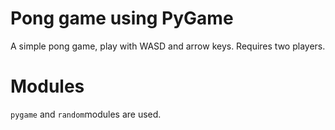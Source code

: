 # Pong game using PyGame
A simple pong game, play with WASD and arrow keys. Requires two players. 

# Modules

```pygame``` and ```random```modules are used. 

#
